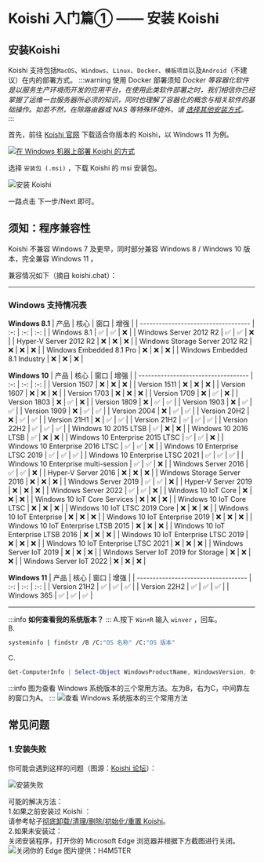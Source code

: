 # Koishi 入门篇① —— 安装 Koishi

## 安装Koishi

Koishi 支持包括`MacOS`、`Windows`、`Linux`、`Docker`、`模板项目`以及`Android`（不建议）在内的部署方式。
:::warning 使用 Docker 部署须知
*Docker 等容器化软件是以服务生产环境而开发的应用平台，在使用此类软件部署之时，我们相信你已经掌握了运维一台服务器所必须的知识，同时也理解了容器化的概念与相关软件的基础操作。如若不然，在除路由器或 NAS 等特殊环境外，请 [选择其他安装方式](https://koishi.chat/zh-CN/manual/starter/)。*
:::

首先，前往 [Koishi 官网](https://koishi.chat) 下载适合你版本的 Koishi，以 Windows 11 为例。  

[![在 Windows 机器上部署 Koishi 的方式](./images/install/koi-windows.png)](https://koishi.chat/zh-CN/manual/starter/windows.html)  

选择 `安装包 (.msi)` ，下载 Koishi 的 msi 安装包。

![安装 Koishi ](https://koishi.chat/manual/windows/msi-installer-light.webp)

一路点击 下一步/Next 即可。

## 须知：程序兼容性
Koishi 不兼容 Windows 7 及更早，同时部分兼容 Windows 8 / Windows 10 版本，完全兼容 Windows 11 。  

兼容情况如下（摘自 koishi.chat）：

---

### Windows 支持情况表

**Windows 8.1**
| 产品                                  |  核心 |  窗口 |  增强 |
| ----------------------------------- | :-: | :-: | :-: |
| Windows 8.1                         |  ✅  |  ✅  |  ❌  |
| Windows Server 2012 R2              |  ✅  |  ✅  |  ❌  |
| Hyper-V Server 2012 R2              |  ❌  |  ❌  |  ❌  |
| Windows Storage Server 2012 R2      |  ❌  |  ❌  |  ❌  |
| Windows Embedded 8.1 Pro            |  ❌  |  ❌  |  ❌  |
| Windows Embedded 8.1 Industry       |  ❌  |  ❌  |  ❌  |

**Windows 10**
| 产品                                  |  核心 |  窗口 |  增强 |
| ----------------------------------- | :-: | :-: | :-: |
| Version 1507                        |  ❌  |  ❌  |  ❌  |
| Version 1511                        |  ❌  |  ❌  |  ❌  |
| Version 1607                        |  ❌  |  ❌  |  ❌  |
| Version 1703                        |  ❌  |  ❌  |  ❌  |
| Version 1709                        |  ❌  |  ✅  |  ❌  |
| Version 1803                        |  ❌  |  ✅  |  ❌  |
| Version 1809                        |  ❌  |  ✅  |  ✅  |
| Version 1903                        |  ❌  |  ✅  |  ✅  |
| Version 1909                        |  ❌  |  ✅  |  ✅  |
| Version 2004                        |  ❌  |  ✅  |  ✅  |
| Version 20H2                        |  ❌  |  ✅  |  ✅  |
| Version 21H1                        |  ❌  |  ✅  |  ✅  |
| Version 21H2                        |  ✅  |  ✅  |  ✅  |
| Version 22H2                        |  ✅  |  ✅  |  ✅  |
| Windows 10 2015 LTSB                |  ✅  |  ❌  |  ❌  |
| Windows 10 2016 LTSB                |  ✅  |  ❌  |  ❌  |
| Windows 10 Enterprise 2015 LTSC     |  ✅  |  ✅  |  ❌  |
| Windows 10 Enterprise 2016 LTSC     |  ✅  |  ✅  |  ❌  |
| Windows 10 Enterprise LTSC 2019     |  ✅  |  ✅  |  ✅  |
| Windows 10 Enterprise LTSC 2021     |  ✅  |  ✅  |  ✅  |
| Windows 10 Enterprise multi-session |  ✅  |  ✅  |  ❌  |
| Windows Server 2016                 |  ✅  |  ✅  |  ❌  |
| Hyper-V Server 2016                 |  ❌  |  ❌  |  ❌  |
| Windows Storage Server 2016         |  ❌  |  ❌  |  ❌  |
| Windows Server 2019                 |  ✅  |  ✅  |  ❌  |
| Hyper-V Server 2019                 |  ❌  |  ❌  |  ❌  |
| Windows Server 2022                 |  ✅  |  ✅  |  ❌  |
| Windows 10 IoT Core                 |  ❌  |  ❌  |  ❌  |
| Windows 10 IoT Core Services        |  ❌  |  ❌  |  ❌  |
| Windows 10 IoT Core LTSC            |  ❌  |  ❌  |  ❌  |
| Windows 10 IoT LTSC 2019 Core       |  ❌  |  ❌  |  ❌  |
| Windows 10 IoT Enterprise           |  ❌  |  ❌  |  ❌  |
| Windows 10 IoT Enterprise 2019      |  ❌  |  ❌  |  ❌  |
| Windows 10 IoT Enterprise LTSB 2015 |  ❌  |  ❌  |  ❌  |
| Windows 10 IoT Enterprise LTSB 2016 |  ❌  |  ❌  |  ❌  |
| Windows 10 IoT Enterprise LTSC 2019 |  ❌  |  ❌  |  ❌  |
| Windows 10 IoT Enterprise LTSC 2021 |  ❌  |  ❌  |  ❌  |
| Windows Server IoT 2019             |  ❌  |  ❌  |  ❌  |
| Windows Server IoT 2019 for Storage |  ❌  |  ❌  |  ❌  |
| Windows Server IoT 2022             |  ❌  |  ❌  |  ❌  |

**Windows 11**
| 产品                                  |  核心 |  窗口 |  增强 |
| ----------------------------------- | :-: | :-: | :-: |
| Version 21H2                        |  ✅  |  ✅  |  ✅  |
| Version 22H2                        |  ✅  |  ✅  |  ✅  |
| Windows 365                         |  ✅  |  ✅  |  ✅  |

---

:::info 
**如何查看我的系统版本？**
:::
A.按下 `Win+R` 输入 `winver` ，回车。  
B.   
``` bash
systeminfo | findstr /B /C:"OS 名称" /C:"OS 版本"

```
C.
```powershell
Get-ComputerInfo | Select-Object WindowsProductName, WindowsVersion, OsBuildNumber

```
:::info
图为查看 Windows 系统版本的三个常用方法。左为B，右为C，中间靠左的窗口为A。
:::
![查看 Windows 系统版本的三个常用方法](/images/install/osver.png)

## 常见问题

### 1.安装失败

你可能会遇到这样的问题（图源：[Koishi 论坛](https://forum.koishi.xyz/t/topic/617)）：

![安装失败](/images/install/koiinstallfailed.jpg)

可能的解决方法：  
1.如果之前安装过 Koishi ：  
请参考帖子[彻底卸载/清理/删除/初始化/重置 Koishi](https://forum.koishi.xyz/t/topic/299)。  
2.如果未安装过：  
关闭安装程序，打开你的 Microsoft Edge 浏览器并根据下方截图进行关闭。
![关闭你的 Edge](/images/install/close-edge.png)
图片提供：H4M5TER
